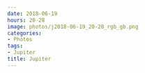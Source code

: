 ```yaml
---
date: 2018-06-19
hours: 20-28
image: photos/j2018-06-19_20-28_rgb_gb.png
categories: 
- Photos 
tags: 
- Jupiter 
title: Jupiter
---
```

